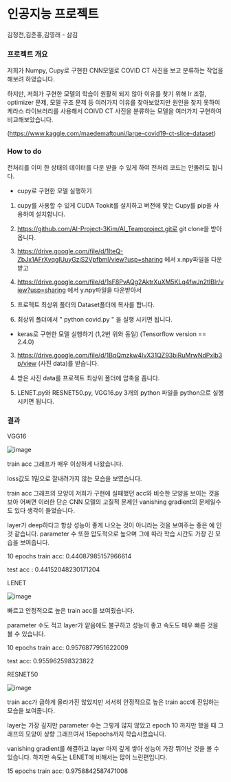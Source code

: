 # 인공지능 프로젝트

김정천,김준홍,김영래 - 삼김
### 프로젝트 개요
저희가 Numpy, Cupy로 구현한 CNN모델로 COVID CT 사진을 보고 분류하는 작업을 해보려 하였습니다.

하지만, 저희가 구현한 모델의 학습이 원활히 되지 않아 이유를 찾기 위해 lr 조절, optimizer 문제, 모델 구조 문제 등 여러가지 이유를 찾아보았지만 원인을 찾지 못하여 케라스 라이브러리를 사용해서 COIVD CT 사진을 분류하는 모델을 여러가지 구현하여 비교해보았습니다.

(https://www.kaggle.com/maedemaftouni/large-covid19-ct-slice-dataset)

### How to do
전처리를 이미 한 상태의 데이터를 다운 받을 수 있게 하여 전처리 코드는 안돌려도 됩니다.

- cupy로 구현한 모델 실행하기

1. cupy를 사용할 수 있게 CUDA Tookit를 설치하고 버전에 맞는 Cupy를 pip을 사용하여 설치합니다.

2. https://github.com/AI-Project-3Kim/AI_Teamproject.git로 git clone을 받아옵니다.

3. https://drive.google.com/file/d/1lteQ-ZbJx1AFrXyqgIUuyGziS2Vpfbml/view?usp=sharing 에서 x.npy파일을 다운 받고

4. https://drive.google.com/file/d/1sF8PvAQg2AktrXuXM5KLq4fwJn2tIBIr/view?usp=sharing 에서 y.npy파일을 다운받아서

5. 프로젝트 최상위 폴더의 Dataset폴더에 복사를 합니다.

6. 최상위 폴더에서 " python covid.py " 을 실행 시키면 됩니다.


- keras로 구현한 모델 실행하기 (1,2번 위와 동일)	 (Tensorflow version == 2.4.0)

3. https://drive.google.com/file/d/1BqQmzkw4IvX31QZ93biRuMrwNdPxlb3p/view (사진 data)를 받습니다.

4. 받은 사진 data를 프로젝트 최상위 폴더에 압축을 풉니다.

5. LENET.py와 RESNET50.py, VGG16.py 3개의 python 파일을 python으로 실행시키면 됩니다.

### 결과

VGG16

![image](https://user-images.githubusercontent.com/30318926/120109400-3f8dff80-c1a4-11eb-9edd-a724fe89a330.png)

train acc 그래프가 매우 이상하게 나왔습니다.

loss값도 1밑으로 잘내려가지 않는 모습을 보였습니다.

train acc 그래프의 모양이 저희가 구현에 실패했던 acc와 비슷한 모양을 보이는 것을 보아 어쩌면 이러한 단순 CNN 모델의 고질적 문제인 vanishing gradient의 문제일수도 있다 생각이 들었습니다.

layer가 deep하다고 항상 성능이 좋게 나오는 것이 아니라는 것을 보여주는 좋은 예 인 것 같습니다. parameter 수 또한 압도적으로 높으며 그에 따라 학습 시간도 가장 긴 모습을 보여줍니다.

10 epochs train acc: 0.44087985157966614

test acc : 0.44152048230171204

LENET

![image](https://user-images.githubusercontent.com/30318926/120109502-a7dce100-c1a4-11eb-941c-cd14ef857e08.png)

빠르고 안정적으로 높은 train acc를 보여줬습니다. 

parameter 수도 적고 layer가 얕음에도 불구하고 성능이 좋고 속도도 매우 빠른 것을 볼 수 있습니다.

10 epochs train acc: 0.9576877951622009

test acc: 0.955962598323822

RESNET50

![image](https://user-images.githubusercontent.com/30318926/120109508-ae6b5880-c1a4-11eb-9435-e5e93e97f746.png)

train acc가 급하게 올라가진 않았지만 서서히 안정적으로 높은 train acc에 진입하는 모습을 보여줍니다.

layer는 가장 깊지만 parameter 수는 그렇게 많지 않았고 epoch 10 까지만 했을 때 그래프의 모양이 상향 그래프여서 15epochs까지 학습시켰습니다.

vanishing gradient를 해결하고 layer 마저 깊게 쌓아 성능이 가장 뛰어난 것을 볼 수 있습니다. 하지만 속도는 LENET에 비해서는 많이 느린편입니다.

15 epochs train acc: 0.9758842587471008

